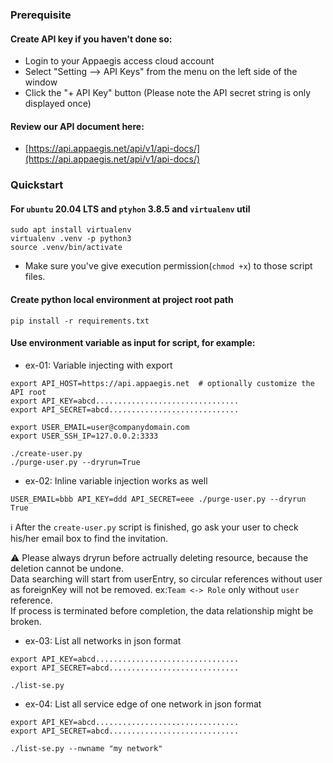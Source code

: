 ### Prerequisite

#### Create API key if you haven't done so:
- Login to your Appaegis access cloud account
- Select "Setting --> API Keys" from the menu on the left side of the window
- Click the "+ API Key" button (Please note the API secret string is only displayed once)

#### Review our API document here:
- [https://api.appaegis.net/api/v1/api-docs/](https://api.appaegis.net/api/v1/api-docs/)


### Quickstart

#### For `ubuntu` 20.04 LTS and `ptyhon` 3.8.5 and `virtualenv` util
```
sudo apt install virtualenv
virtualenv .venv -p python3
source .venv/bin/activate
```
- Make sure you've give execution permission(`chmod +x`) to those script files.

#### Create python local environment at project root path
```
pip install -r requirements.txt
```

#### Use environment variable as input for script, for example:

- ex-01: Variable injecting with export

```
export API_HOST=https://api.appaegis.net  # optionally customize the API root
export API_KEY=abcd................................
export API_SECRET=abcd.............................

export USER_EMAIL=user@companydomain.com
export USER_SSH_IP=127.0.0.2:3333

./create-user.py
./purge-user.py --dryrun=True
```

- ex-02: Inline variable injection works as well

```
USER_EMAIL=bbb API_KEY=ddd API_SECRET=eee ./purge-user.py --dryrun True
```

:information_source: After the `create-user.py` script is finished, go ask your user to check his/her email box to find the invitation.

:warning: Please always dryrun before actrually deleting resource, because the deletion cannot be undone.  
Data searching will start from userEntry, so circular references without user as foreignKey will not be removed. ex:`Team <-> Role` only without `user` reference.  
If process is terminated before completion, the data relationship might be broken.

- ex-03: List all networks in json format

```
export API_KEY=abcd................................
export API_SECRET=abcd.............................

./list-se.py
```

- ex-04: List all service edge of one network in json format

```
export API_KEY=abcd................................
export API_SECRET=abcd.............................

./list-se.py --nwname "my network"
```
